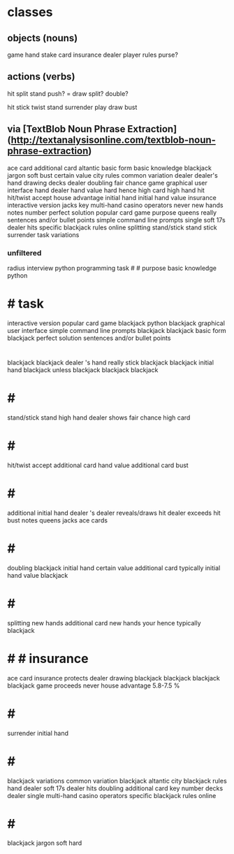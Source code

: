 
# classes

## objects (nouns)

game
hand
stake
card
insurance
dealer
player
rules
purse?

## actions (verbs)

hit
split
stand
push? = draw
split?
double?

hit
stick
twist
stand
surrender
play
draw
bust



## via [TextBlob Noun Phrase Extraction] (http://textanalysisonline.com/textblob-noun-phrase-extraction)


ace card
additional card
altantic
basic form
basic knowledge
blackjack jargon soft
bust
certain value
city rules
common variation
dealer
dealer's hand
drawing
decks dealer
doubling
fair chance
game
graphical user interface
hand dealer
hand value
hard
hence
high card
high hand
hit
hit/twist accept
house advantage
initial hand
initial hand value
insurance
interactive version
jacks
key
multi-hand casino operators
never
new hands
notes
number
perfect solution
popular card game
purpose
queens
really
sentences and/or bullet points
simple command line prompts
single
soft 17s dealer hits
specific blackjack rules online
splitting
stand/stick stand
stick
surrender
task
variations


### unfiltered

radius interview python programming
task # #
purpose
basic knowledge
python
# # task
interactive version
popular card game
blackjack
python
blackjack
graphical user interface
simple command line prompts
blackjack
blackjack
basic form
blackjack
perfect solution
sentences and/or bullet points
# #
blackjack
blackjack
dealer 's hand
really
stick
blackjack
blackjack
initial hand
blackjack
unless
blackjack
blackjack
blackjack
# # #
stand/stick stand
high hand
dealer shows
fair chance
high card
# # #
hit/twist accept
additional card
hand value
additional card
bust
# # #
additional
initial hand
dealer 's
dealer reveals/draws
hit
dealer exceeds
hit
bust
notes
queens
jacks
ace cards
# # #
doubling
blackjack
initial hand
certain value
additional card
typically
initial hand value
blackjack
# # #
splitting
new hands
additional card
new hands
your
hence
typically
blackjack
# # # insurance
ace card
insurance protects
dealer drawing
blackjack
blackjack
blackjack
blackjack
game proceeds
never
house advantage
5.8-7.5 %
# # #
surrender
initial hand
# # #
blackjack
variations
common variation
blackjack
altantic
city blackjack rules
hand dealer
soft 17s dealer hits
doubling
additional card
key
number
decks dealer
single
multi-hand casino operators
specific blackjack rules online
# # #
blackjack jargon soft
hard